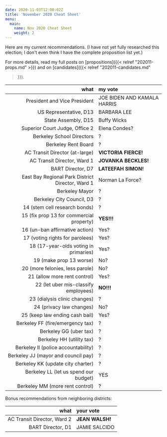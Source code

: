 ```yaml
---
date: 2020-11-03T12:00:02Z
title: 'November 2020 Cheat Sheet'
menu:
  main:
    name: Nov 2020 Cheat Sheet
    weight: 2
---
```


Here are my current recommendations. (I have not yet fully researched this
election; I don't even think I have the complete proposition list yet.)

For more details, read my full posts on [propositions]({{< relref
"202011-props.md" >}}) and on [candidates]({{< relref "202011-candidates.md"
>}}).

<!--more-->

what|my vote
--:|:-----
President and Vice President | JOE BIDEN AND KAMALA HARRIS
US Representative, D13 | BARBARA LEE
State Assembly, D15 | Buffy Wicks
Superior Court Judge, Office 2 | Elena Condes?
Berkeley School Directors | ?
Berkeley Rent Board | ?
AC Transit Director (at-large) | **VICTORIA FIERCE!**
AC Transit Director, Ward 1 | **JOVANKA BECKLES!**
BART Director, D7 | **LATEEFAH SIMON!**
East Bay Regional Park District Director, Ward 1 | Norman La Force?
Berkeley Mayor | ?
Berkeley City Council, D3 | ?
14 (stem cell research bonds) | ?
15 (fix prop 13 for commercial property) | **YES!!!**
16 (un-ban affirmative action) | Yes?
17 (voting rights for parolees) | Yes?
18 (17-year-olds voting in primaries) | Yes?
19 (make prop 13 worse) | No?
20 (more felonies, less parole) | No?
21 (allow more rent control) | Yes?
22 (let uber mis-classify employees) | **NO!!!**
23 (dialysis clinic changes) | ?
24 (privacy law changes) | No?
25 (keep law ending cash bail) | Yes?
Berkeley FF (fire/emergency tax) | ?
Berkeley GG (uber tax) | ?
Berkeley HH (utility tax) | ?
Berkeley II (police accountability) | ?
Berkeley JJ (mayor and council pay) | ?
Berkeley KK (update city charter) | ?
Berkeley LL (let us spend our budget) | YES
Berkeley MM (more rent control) | ?

Bonus recommendations from neighboring districts:

what|your vote
--:|:-----
AC Transit Director, Ward 2 | **JEAN WALSH!**
BART Director, D1 | JAMIE SALCIDO
